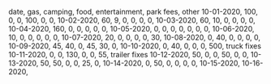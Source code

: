 date, gas, camping, food, entertainment, park fees, other
10-01-2020, 100, 0, 0, 100, 0, 0,
10-02-2020, 60, 9, 0, 0, 0, 0,
10-03-2020, 60, 10, 0, 0, 0, 0,
10-04-2020, 160, 0, 0, 0, 0, 0,
10-05-2020, 0, 0, 0, 0, 0, 0, 0,
10-06-2020, 10, 0, 0, 0, 0, 0,
10-07-2020, 20, 0, 0, 0, 0, 30,
10-08-2020, 0, 40, 0, 0, 0, 0,
10-09-2020, 45, 40, 0, 45, 30, 0,
10-10-2020, 0, 40, 0, 0, 0, 500, truck fixes
10-11-2020, 0, 0, 130, 0, 0, 55, trailer fixes
10-12-2020, 50, 0, 0, 50, 0, 0,
10-13-2020, 50, 50, 0, 0, 25, 0,
10-14-2020, 0, 50, 0, 0, 0, 0,
10-15-2020,
10-16-2020,